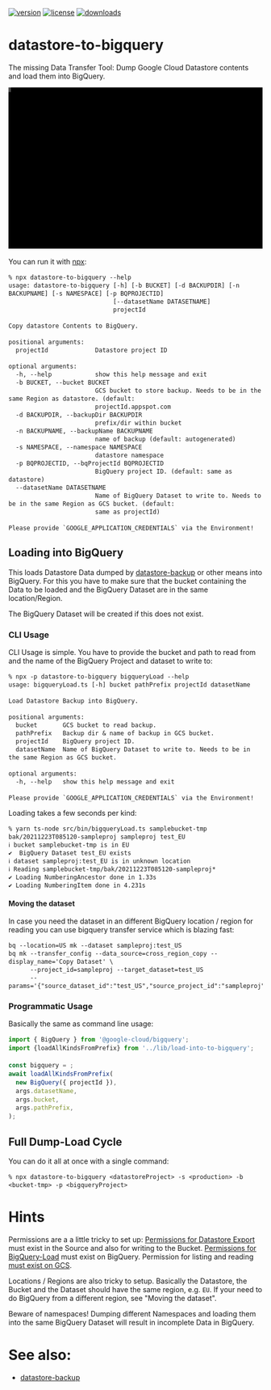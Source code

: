 [![version](https://img.shields.io/npm/v/datastore-to-bigquery.svg?style=flat-square)](https://npmjs.org/datastore-to-bigquery)
[![license](https://img.shields.io/npm/l/datastore-to-bigquery?color=%23007a1f&style=flat-square)](https://github.com/mdornseif/datastore-to-bigquery/blob/master/LICENSE)
[![downloads](https://img.shields.io/npm/dm/datastore-to-bigquery?style=flat-square&color=%23007a1f)](https://npmcharts.com/compare/datastore-to-bigquery)

# datastore-to-bigquery

The missing Data Transfer Tool: Dump Google Cloud Datastore contents and load them into BigQuery.

![Sample Output](https://raw.githubusercontent.com/mdornseif/datastore-to-bigquery/main/README.svg)

You can run it with [npx](https://www.npmjs.com/package/npx):

```
% npx datastore-to-bigquery --help
usage: datastore-to-bigquery [-h] [-b BUCKET] [-d BACKUPDIR] [-n BACKUPNAME] [-s NAMESPACE] [-p BQPROJECTID]
                             [--datasetName DATASETNAME]
                             projectId

Copy datastore Contents to BigQuery.

positional arguments:
  projectId             Datastore project ID

optional arguments:
  -h, --help            show this help message and exit
  -b BUCKET, --bucket BUCKET
                        GCS bucket to store backup. Needs to be in the same Region as datastore. (default:
                        projectId.appspot.com
  -d BACKUPDIR, --backupDir BACKUPDIR
                        prefix/dir within bucket
  -n BACKUPNAME, --backupName BACKUPNAME
                        name of backup (default: autogenerated)
  -s NAMESPACE, --namespace NAMESPACE
                        datastore namespace
  -p BQPROJECTID, --bqProjectId BQPROJECTID
                        BigQuery project ID. (default: same as datastore)
  --datasetName DATASETNAME
                        Name of BigQuery Dataset to write to. Needs to be in the same Region as GCS bucket. (default:
                        same as projectId)

Please provide `GOOGLE_APPLICATION_CREDENTIALS` via the Environment!
```

## Loading into BigQuery

This loads Datastore Data dumped by [datastore-backup](https://www.npmjs.com/package/datastore-backup) or other means into BigQuery. For this you have to make sure that the bucket containing the Data to be loaded and the BigQuery Dataset are in the same location/Region.

The BigQuery Dataset will be created if this does not exist.

### CLI Usage

CLI Usage is simple. You have to provide the bucket and path to read from and the name of the BigQuery Project and dataset to write to:

```
% npx -p datastore-to-bigquery bigqueryLoad --help
usage: bigqueryLoad.ts [-h] bucket pathPrefix projectId datasetName

Load Datastore Backup into BigQuery.

positional arguments:
  bucket       GCS bucket to read backup.
  pathPrefix   Backup dir & name of backup in GCS bucket.
  projectId    BigQuery project ID.
  datasetName  Name of BigQuery Dataset to write to. Needs to be in the same Region as GCS bucket.

optional arguments:
  -h, --help   show this help message and exit

Please provide `GOOGLE_APPLICATION_CREDENTIALS` via the Environment!
```

Loading takes a few seconds per kind:

```
% yarn ts-node src/bin/bigqueryLoad.ts samplebucket-tmp bak/20211223T085120-sampleproj sampleproj test_EU
ℹ bucket samplebucket-tmp is in EU
✔  BigQuery Dataset test_EU exists
ℹ dataset sampleproj:test_EU is in unknown location
ℹ Reading samplebucket-tmp/bak/20211223T085120-sampleproj*
✔ Loading NumberingAncestor done in 1.33s
✔ Loading NumberingItem done in 4.231s
```

#### Moving the dataset

In case you need the dataset in an different BigQuery location / region for reading you can use bigquery transfer service which is blazing fast:

```
bq --location=US mk --dataset sampleproj:test_US
bq mk --transfer_config --data_source=cross_region_copy --display_name='Copy Dataset' \
      --project_id=sampleproj --target_dataset=test_US
      --params='{"source_dataset_id":"test_US","source_project_id":"sampleproj"}'
```

### Programmatic Usage

Basically the same as command line usage:

```js
import { BigQuery } from '@google-cloud/bigquery';
import {loadAllKindsFromPrefix} from '../lib/load-into-to-bigquery';

const bigquery = ;
await loadAllKindsFromPrefix(
  new BigQuery({ projectId }),
  args.datasetName,
  args.bucket,
  args.pathPrefix,
);
```

## Full Dump-Load Cycle

You can do it all at once with a single command:

```
% npx datastore-to-bigquery <datastoreProject> -s <production> -b <bucket-tmp> -p <bigqueryProject>
```

# Hints

Permissions are a a little tricky to set up: [Permissions for Datastore Export](https://cloud.google.com/datastore/docs/export-import-entities#before_you_begin) must exist in the Source and also for writing to the Bucket. [Permissions for BigQuery-Load](https://cloud.google.com/bigquery/docs/batch-loading-data) must exist on BigQuery. Permission for listing and reading [must exist on GCS](https://cloud.google.com/bigquery/docs/batch-loading-data#permissions-load-data-from-cloud-storage).

Locations / Regions are also tricky to setup. Basically the Datastore, the Bucket and the Dataset should have the same region, e.g. `EU`. If your need to do BigQuery from a different region, see "Moving the dataset".

Beware of namespaces! Dumping different Namespaces and loading them into the same BigQuery Dataset will result in incomplete Data in BigQuery.

# See also:

- [datastore-backup](https://www.npmjs.com/package/datastore-backup)
